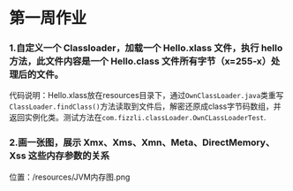 # 第一周作业

### 1.自定义一个 Classloader，加载一个 Hello.xlass 文件，执行 hello 方法，此文件内容是一个 Hello.class 文件所有字节（x=255-x）处理后的文件。
代码说明：Hello.xlass放在resources目录下，通过`OwnClassLoader.java`类重写`ClassLoader.findClass()`方法读取到文件后，解密还原成class字节码数组，并返回实例化类。测试方法在`com.fizzli.classLoader.OwnCLassLoaderTest`.
### 2.画一张图，展示 Xmx、Xms、Xmn、Meta、DirectMemory、Xss 这些内存参数的关系
位置：/resources/JVM内存图.png
